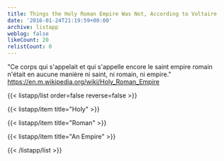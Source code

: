 ```yaml
---
title: Things the Holy Roman Empire Was Not, According to Voltaire
date: '2016-01-24T21:19:59+00:00'
archive: listapp
weblog: false
likeCount: 20
relistCount: 0
---
```


"Ce corps qui s'appelait et qui s'appelle encore le saint empire romain n'était en aucune manière ni saint, ni romain, ni empire." https://en.m.wikipedia.org/wiki/Holy_Roman_Empire

<!--more-->

{{< listapp/list order=false reverse=false >}}

   {{< listapp/item title="Holy" >}}

   {{< listapp/item title="Roman" >}}

   {{< listapp/item title="An Empire" >}}

{{< /listapp/list >}}
